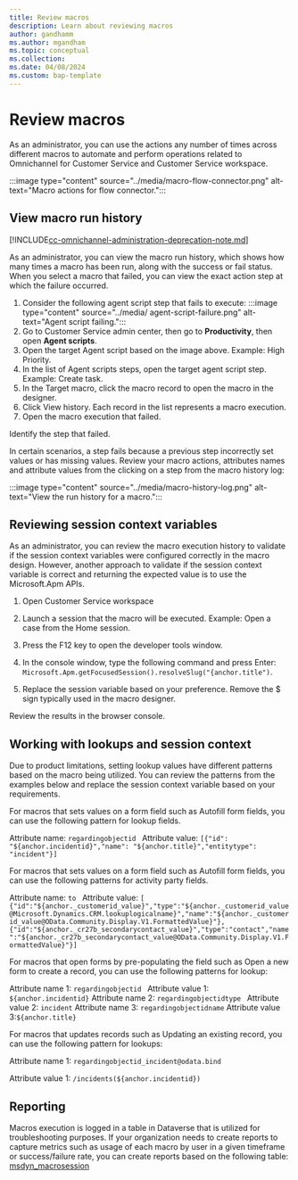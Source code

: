 ```yaml
---
title: Review macros
description: Learn about reviewing macros
author: gandhamm
ms.author: mgandham
ms.topic: conceptual 
ms.collection: 
ms.date: 04/08/2024
ms.custom: bap-template 
---
```

# Review macros

As an administrator, you can use the actions any number of times across different macros to automate and perform operations related to Omnichannel for Customer Service and Customer Service workspace.

   :::image type="content" source="../media/macro-flow-connector.png" alt-text="Macro actions for flow connector.":::

## View macro run history

[!INCLUDE[cc-omnichannel-administration-deprecation-note.md](../../includes/cc-omnichannel-administration-deprecation-note.md)]

As an administrator, you can view the macro run history, which shows how many times a macro has been run, along with the success or fail status. When you select a macro that failed, you can view the exact action step at which the failure occurred.

1. Consider the following agent script step that fails to execute:
    :::image type="content" source="../media/  agent-script-failure.png" alt-text="Agent script failing.":::
1. Go to Customer Service admin center, then go to **Productivity**, then open **Agent scripts**. 
1. Open the target Agent script based on the image above. Example: High Priority. 
1. In the list of Agent scripts steps, open the target agent script step. Example: Create task. 
1. In the Target macro, click the macro record to open the macro in the designer. 
1. Click View history. Each record in the list represents a macro execution. 
1. Open the macro execution that failed. 

Identify the step that failed.  
 
In certain scenarios, a step fails because a previous step incorrectly set values or has missing values. Review your macro actions, attributes names and attribute values from the clicking on a step from the macro history log:

   :::image type="content" source="../media/macro-history-log.png" alt-text="View the run history for a macro.":::

## Reviewing session context variables 
 
As an administrator, you can review the macro execution history to validate if the session context variables were configured correctly in the macro design. However, another approach to validate if the session context variable is correct and returning the expected value is to use the Microsoft.Apm APIs. 
 
1. Open Customer Service workspace 
2. Launch a session that the macro will be executed. Example: Open a case from the Home session. 
3. Press the F12 key to open the developer tools window. 
4. In the console window, type the following command and press Enter: `Microsoft.Apm.getFocusedSession().resolveSlug("{anchor.title")`. 

5. Replace the session variable based on your preference. Remove the $ sign typically used in the macro designer. 

Review the results in the browser console. 
 
## Working with lookups and session context 
 
Due to product limitations, setting lookup values have different patterns based on the macro being utilized. You can review the patterns from the examples below and replace the session context variable based on your requirements.  
 
For macros that sets values on a form field such as Autofill form fields, you can use the following pattern for lookup fields. 
 
Attribute name:  `regardingobjectid `
Attribute value:  `[{"id": "${anchor.incidentid}","name": "${anchor.title}","entitytype": "incident"}]  `

For macros that sets values on a form field such as Autofill form fields, you can use the following patterns for activity party fields. 
 
Attribute name:  `to `
Attribute value: `[ {"id":"${anchor._customerid_value}","type":"${anchor._customerid_value@Microsoft.Dynamics.CRM.lookuplogicalname}","name":"${anchor._customerid_value@OData.Community.Display.V1.FormattedValue}"}, {"id":"${anchor._cr27b_secondarycontact_value}","type":"contact","name":"${anchor._cr27b_secondarycontact_value@OData.Community.Display.V1.FormattedValue}"}] `

 

For macros that open forms by pre-populating the field such as Open a new form to create a record, you can use the following patterns for lookup: 

 

Attribute name 1: `regardingobjectid `
Attribute value 1: `${anchor.incidentid}` 
Attribute name 2: `regardingobjectidtype `
Attribute value 2: `incident` 
Attribute name 3: `regardingobjectidname` 
Attribute value 3:`${anchor.title} `
 
For macros that updates records such as Updating an existing record, you can use the following pattern for lookups: 


Attribute name 1: `regardingobjectid_incident@odata.bind `

Attribute value 1: `/incidents(${anchor.incidentid}) `

## Reporting 

Macros execution is logged in a table in Dataverse that is utilized for troubleshooting purposes. If your organization needs to create reports to capture metrics such as usage of each macro by user in a given timeframe or success/failure rate, you can create reports based on the following table: [msdyn_macrosession](../develop/reference/entities/msdyn_macrosession.md)  
